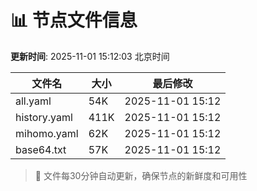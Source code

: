 # 📊 节点文件信息

**更新时间**: 2025-11-01 15:12:03 北京时间

| 文件名 | 大小 | 最后修改 |
|--------|------|----------|
| all.yaml | 54K | 2025-11-01 15:12 |
| history.yaml | 411K | 2025-11-01 15:12 |
| mihomo.yaml | 62K | 2025-11-01 15:12 |
| base64.txt | 57K | 2025-11-01 15:12 |

> 🔄 文件每30分钟自动更新，确保节点的新鲜度和可用性
